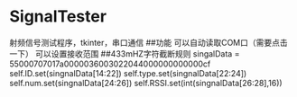 # SignalTester
射频信号测试程序，tkinter，串口通信
##功能
可以自动读取COM口（需要点击一下）
可以设置接收范围
##433mHZ字符截断规则
singalData = 55000707017a0000036003022044000000000000cf
self.ID.set(singnalData[14:22])
self.type.set(singnalData[22:24])
self.num.set(singnalData[24:26])
self.RSSI.set(int(singnalData[26:28],16))